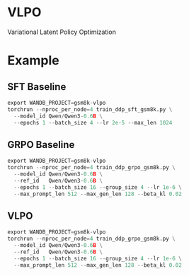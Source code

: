 # VLPO
Variational Latent Policy Optimization

# Example
## SFT Baseline
```python
export WANDB_PROJECT=gsm8k-vlpo
torchrun --nproc_per_node=4 train_ddp_sft_gsm8k.py \
  --model_id Qwen/Qwen3-0.6B \
  --epochs 1 --batch_size 4 --lr 2e-5 --max_len 1024
```

## GRPO Baseline
```python
export WANDB_PROJECT=gsm8k-vlpo
torchrun --nproc_per_node=4 train_ddp_grpo_gsm8k.py \
  --model_id Qwen/Qwen3-0.6B \
  --ref_id   Qwen/Qwen3-0.6B \
  --epochs 1 --batch_size 16 --group_size 4 --lr 1e-6 \
  --max_prompt_len 512 --max_gen_len 128 --beta_kl 0.02
```

## VLPO
```python
export WANDB_PROJECT=gsm8k-vlpo
torchrun --nproc_per_node=4 train_ddp_grpo_gsm8k.py \
  --model_id Qwen/Qwen3-0.6B \
  --ref_id   Qwen/Qwen3-0.6B \
  --epochs 1 --batch_size 16 --group_size 4 --lr 1e-6 \
  --max_prompt_len 512 --max_gen_len 128 --beta_kl 0.02
```
